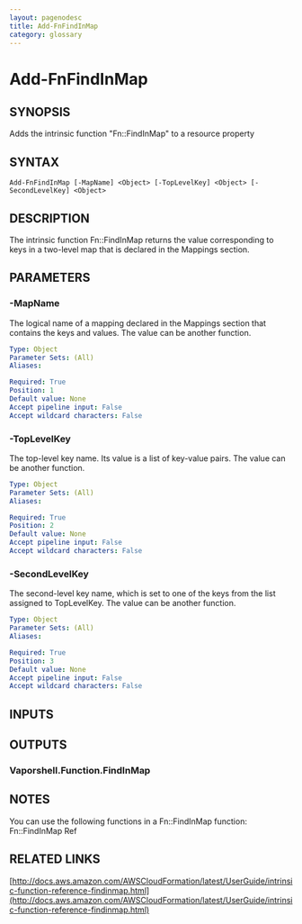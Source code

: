 ```yaml
---
layout: pagenodesc
title: Add-FnFindInMap
category: glossary
---
```


# Add-FnFindInMap

## SYNOPSIS
Adds the intrinsic function "Fn::FindInMap" to a resource property

## SYNTAX

```
Add-FnFindInMap [-MapName] <Object> [-TopLevelKey] <Object> [-SecondLevelKey] <Object>
```

## DESCRIPTION
The intrinsic function Fn::FindInMap returns the value corresponding to keys in a two-level map that is declared in the Mappings section.

## PARAMETERS

### -MapName
The logical name of a mapping declared in the Mappings section that contains the keys and values.
The value can be another function.

```yaml
Type: Object
Parameter Sets: (All)
Aliases: 

Required: True
Position: 1
Default value: None
Accept pipeline input: False
Accept wildcard characters: False
```

### -TopLevelKey
The top-level key name.
Its value is a list of key-value pairs.
The value can be another function.

```yaml
Type: Object
Parameter Sets: (All)
Aliases: 

Required: True
Position: 2
Default value: None
Accept pipeline input: False
Accept wildcard characters: False
```

### -SecondLevelKey
The second-level key name, which is set to one of the keys from the list assigned to TopLevelKey.
The value can be another function.

```yaml
Type: Object
Parameter Sets: (All)
Aliases: 

Required: True
Position: 3
Default value: None
Accept pipeline input: False
Accept wildcard characters: False
```

## INPUTS

## OUTPUTS

### Vaporshell.Function.FindInMap

## NOTES
You can use the following functions in a Fn::FindInMap function:
    Fn::FindInMap
    Ref

## RELATED LINKS

[http://docs.aws.amazon.com/AWSCloudFormation/latest/UserGuide/intrinsic-function-reference-findinmap.html](http://docs.aws.amazon.com/AWSCloudFormation/latest/UserGuide/intrinsic-function-reference-findinmap.html)

